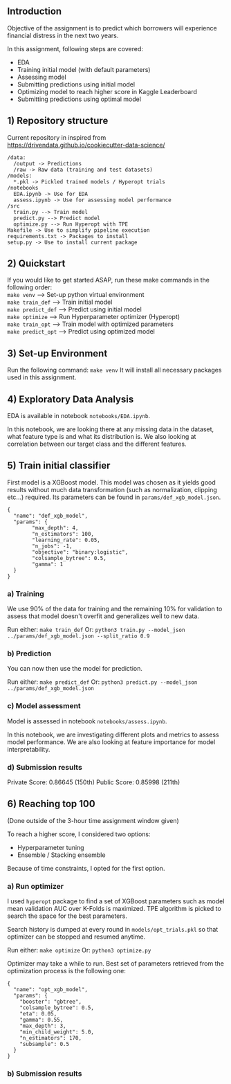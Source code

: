 

## Introduction

Objective of the assignment is to predict which borrowers will experience financial distress in the next two years. 

In this assignment, following steps are covered:

 - EDA
 - Training initial model (with default parameters)
 - Assessing model
 - Submitting predictions using initial model
 - Optimizing model to reach higher score in Kaggle Leaderboard
 - Submitting predictions using optimal model

## 1) Repository structure

Current repository in inspired from https://drivendata.github.io/cookiecutter-data-science/
```
/data:
  /output -> Predictions
  /raw -> Raw data (training and test datasets)
/models:
  *.pkl -> Pickled trained models / Hyperopt trials
/notebooks
  EDA.ipynb -> Use for EDA
  assess.ipynb -> Use for assessing model performance
/src
  train.py --> Train model
  predict.py --> Predict model
  optimize.py --> Run Hyperopt with TPE
Makefile -> Use to simplify pipeline execution
requirements.txt -> Packages to install
setup.py -> Use to install current package
```

## 2) Quickstart

If you would like to get started ASAP, run these make commands in the following order:<br/>
```make venv``` --> Set-up python virtual environment<br/>
```make train_def``` --> Train initial model<br/>
```make predict_def``` --> Predict using initial model <br/>
```make optimize``` --> Run Hyperparameter optimizer (Hyperopt)<br/>
```make train_opt``` --> Train model with optimized parameters<br/>
```make predict_opt``` --> Predict using optimized model

## 3) Set-up Environment

Run the following command:
```make venv```
It will install all necessary packages used in this assignment.

## 4) Exploratory Data Analysis

EDA is available in notebook ```notebooks/EDA.ipynb```.

In this notebook, we are looking there at any missing data in the dataset, what feature type is and what its distribution is. We also looking at correlation between our target class and the different features.

## 5) Train initial classifier

First model is a XGBoost model. 
This model was chosen as it yields good results without much data transformation (such as normalization, clipping etc...) required.
Its parameters can be found in ```params/def_xgb_model.json```.


```
{
  "name": "def_xgb_model",
  "params": {
	    "max_depth": 4,
	    "n_estimators": 100,
	    "learning_rate": 0.05,
	    "n_jobs": -1,
	    "objective": "binary:logistic",
	    "colsample_bytree": 0.5,
	    "gamma": 1
  }
}
```

### a) Training

We use 90% of the data for training and the remaining 10% for validation to assess that model doesn't overfit and generalizes well to new data.

Run either:
```make train_def```
Or:
```python3 train.py --model_json ../params/def_xgb_model.json --split_ratio 0.9```

### b) Prediction

You can now then use the model for prediction.

Run either:
```make predict_def```
Or:
```python3 predict.py --model_json ../params/def_xgb_model.json```

### c) Model assessment

Model is assessed in notebook ```notebooks/assess.ipynb```.

In this notebook, we are investigating different plots and metrics to assess model performance. We are also looking at feature importance for model interpretability.

### d) Submission results

Private Score: 0.86645 (150th)
Public Score: 0.85998 (211th)

## 6) Reaching top 100 

(Done outside of the 3-hour time assignment window given)

To reach a higher score, I considered two options:

 - Hyperparameter tuning
 - Ensemble / Stacking ensemble

Because of time constraints, I opted for the first option.

### a) Run optimizer

I used ```hyperopt``` package to find a set of XGBoost parameters such as model mean validation AUC over K-Folds is maximized. 
TPE algorithm is picked to search the space for the best parameters.

Search history is dumped at every round in ```models/opt_trials.pkl``` so that optimizer can be stopped and resumed  anytime.

Run either:
```make optimize```
Or:
```python3 optimize.py```

Optimizer may take a while to run.
Best set of parameters retrieved from the optimization process is the following one:

```
{
  "name": "opt_xgb_model",
  "params": {
    "booster": "gbtree",
    "colsample_bytree": 0.5,
    "eta": 0.05,
    "gamma": 0.55,
    "max_depth": 3,
    "min_child_weight": 5.0,
    "n_estimators": 170,
    "subsample": 0.5
  }
}
```

### b) Submission results
